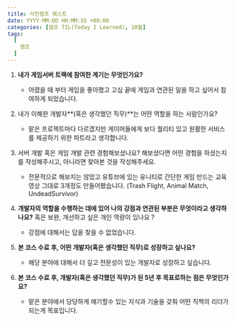 ```yaml
---
title: 사전캠프 퀘스트
date: YYYY-MM-DD HH:MM:SS +09:00
categories: [캠프 TIL(Today I Learned), 10월]
tags:
  [
    캠프
  ]
---
```


1. **내가 게임서버 트랙에 참여한 계기는 무엇인가요?**
    - 어렸을 때 부터 게임을 좋아했고 고심 끝에 게임과 연관된 일을 하고 싶어서 참여하게 되었습니다.

2. 내가 이해한 개발자**(혹은 생각했던 직무)**는 어떤 역할을 하는 사람인가요? 
    - 맡은 프로젝트마다 다르겠지만 게이머들에게 보다 퀄리티 있고 원활한 서비스를 제공하기 위한 파트라고 생각합니다.

3. 서버 개발 혹은 게임 개발 관련 경험해보셨나요? 해보셨다면 어떤 경험을 하셨는지를 작성해주시고,
아니라면 찾아본 것을 작성해주세요.
    - 전문적으로 해보지는 않았고 유튜브에 있는 유니티로 간단한 게임 만드는 교육 영상 그대로 3개정도 만들어봤습니다.
    (Trash Flight, Animal Match, UndeadSurvivor) 

4. **개발자의 역할을 수행하는 데에 있어 나의 강점과 연관된 부분은 무엇이라고 생각하나요?** 
혹은 보완, 개선하고 싶은 개인 역량이 있나요 ?
    - 강점에 대해서는 답을 찾을 수 없었습니다.

5. **본 코스 수료 후, 어떤 개발자(혹은 생각했던 직무)로 성장하고 싶나요?**
    - 해당 분야에 대해서 더 깊고 전문성이 있는 개발자로 성장하고 싶습니다.

6. **본 코스 수료 후, 개발자(혹은 생각했던 직무)가 된 5년 후 목표로하는 점은 무엇인가요?**
    - 맡은 분야에서 당당하게 얘기할수 있는 지식과 기술을 갖춰 어떤 직책의 리더가 되는게 목표입니다. 

